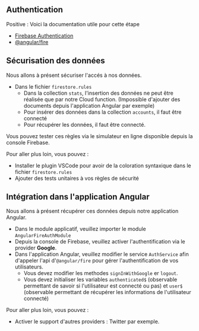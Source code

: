 ## Authentication

Positive
: Voici la documentation utile pour cette étape

- [Firebase Authentication](https://firebase.google.com/docs/auth/)
- [@angular/fire](https://github.com/angular/angularfire2/blob/master/docs/auth/getting-started.md)

## Sécurisation des données

Nous allons à présent sécuriser l'accés à nos données.

- Dans le fichier `firestore.rules`
  - Dans la collection `stats`, l'insertion des données ne peut être réalisée que par notre Cloud function. (Impossible d'ajouter des documents depuis l'application Angular par exemple)
  - Pour insérer des données dans la collection `accounts`, il faut être connecté
  - Pour récupérer les données, il faut être connecté.

Vous pouvez tester ces règles via le simulateur en ligne disponible depuis la console Firebase.

Pour aller plus loin, vous pouvez :

- Installer le plugin VSCode pour avoir de la coloration syntaxique dans le fichier `firestore.rules`
- Ajouter des tests unitaires à vos règles de sécurité

## Intégration dans l'application Angular

Nous allons à présent récupérer ces données depuis notre application Angular.

- Dans le module applicatif, veuillez importer le module `AngularFireAuthModule`
- Depuis la console de Firebase, veuillez activer l'authentification via le provider **Google**.
- Dans l'application Angular, veuillez modifier le service `AuthService` afin d'appeler l'api d'`@angular/fire` pour gérer l'authentification de vos utilisateurs.
  - Vous devez modifier les methodes `signInWithGoogle` er `logout`.
  - Vous devez initialiser les variables `authenticated$` (observable permettant de savoir si l'utilisateur est connecté ou pas) et `user$` (observable permettant de récupérer les informations de l'utilisateur connecté)

Pour aller plus loin, vous pouvez :

- Activer le support d'autres providers : Twitter par exemple.
